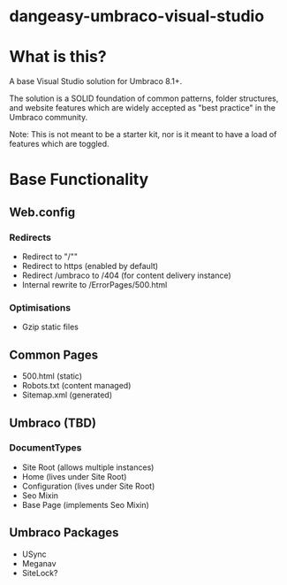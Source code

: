 # dangeasy-umbraco-visual-studio

# What is this?
A base Visual Studio solution for Umbraco 8.1+.  

The solution is a SOLID foundation of common patterns, folder structures, and website features which are widely accepted as "best practice" in the Umbraco community. 

Note: This is not meant to be a starter kit, nor is it meant to have a load of features which are toggled. 


# Base Functionality
## Web.config
### Redirects
- Redirect to "/""
- Redirect to https (enabled by default)
- Redirect /umbraco to /404 (for content delivery instance)
- Internal rewrite to /ErrorPages/500.html

### Optimisations
- Gzip static files

## Common Pages
- 500.html (static)
- Robots.txt (content managed)
- Sitemap.xml (generated)


## Umbraco (TBD)
### DocumentTypes
- Site Root (allows multiple instances)
- Home (lives under Site Root)
- Configuration (lives under Site Root)
- Seo Mixin
- Base Page (implements Seo Mixin)


## Umbraco Packages
- USync
- Meganav
- SiteLock?
